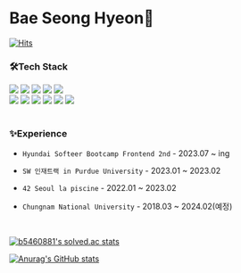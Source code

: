 
# <div>Bae Seong Hyeon👋 </div>

[
![Hits](https://hits.seeyoufarm.com/api/count/incr/badge.svg?url=https%3A%2F%2Fgithub.com%2Fbae-sh&count_bg=%2379C83D&title_bg=%231D1D1D&icon=github.svg&icon_color=%23E7E7E7&title=Github&edge_flat=false)](https://hits.seeyoufarm.com)
<br>
<h3>🛠Tech Stack</h3>

<div >
  <img  src="https://img.shields.io/badge/Html-E34F26?style=flat-square&logo=html5&logoColor=white">
  <img  src="https://img.shields.io/badge/css-1572B6?style=flat-square&logo=css3&logoColor=white">
<img  src="https://img.shields.io/badge/JavaScript-F7DF1E?style=flat-square&logo=javascript&logoColor=black">
<img  src="https://img.shields.io/badge/React-61DAFB?style=flat-square&logo=react&logoColor=black">
<img  src="https://img.shields.io/badge/Type script-3178C6?style=flat-square&logo=TypeScript&logoColor=black">
<br>
<img  src="https://img.shields.io/badge/Styled-DB7093?style=flat-square&logo=styled-components&logoColor=black">
<img  src="https://img.shields.io/badge/Sass-CC6699?style=flat-square&logo=Sass&logoColor=black">
<img  src="https://img.shields.io/badge/C++-00599C?style=flat-square&logo=c%2B%2B&logoColor=white">
<img  src="https://img.shields.io/badge/Firebase-FFCA28?style=flat-square&logo=Firebase&logoColor=black">
<img  src="https://img.shields.io/badge/Aws-232F3E?style=flat-square&logo=amazonaws&logoColor=white">
<img  src="https://img.shields.io/badge/Github-181717?style=flat-square&logo=GitHub&logoColor=white">
</div>
<br>
<div >

<h3 >✨Experience</h3>

- `Hyundai Softeer Bootcamp Frontend 2nd` - 2023.07 ~ ing

- `SW 인재트랙 in Purdue University` - 2023.01 ~ 2023.02

- `42 Seoul la piscine` - 2022.01 ~ 2023.02

- `Chungnam National University` - 2018.03 ~ 2024.02(예정)
</div>

<br/>
  
[![b5460881's solved.ac stats](https://github-readme-solvedac.hyp3rflow.vercel.app/api/?handle=b5460881)](https://solved.ac/profile/b5460881)

[![Anurag's GitHub stats](https://github-readme-stats.vercel.app/api?username=bae-sh&show_icons=true&theme=merko&count_private=true)](https://github.com/bae-sh)


</div>


